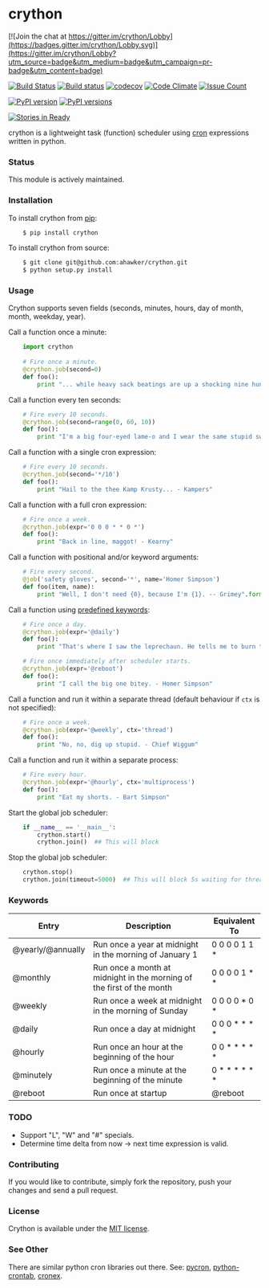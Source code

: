 # crython

[![Join the chat at https://gitter.im/crython/Lobby](https://badges.gitter.im/crython/Lobby.svg)](https://gitter.im/crython/Lobby?utm_source=badge&utm_medium=badge&utm_campaign=pr-badge&utm_content=badge)

[![Build Status](https://travis-ci.org/ahawker/crython.png)](https://travis-ci.org/ahawker/crython)
[![Build status](https://ci.appveyor.com/api/projects/status/lrl0vof32pkl3tu9?svg=true)](https://ci.appveyor.com/project/ahawker/crython)
[![codecov](https://codecov.io/gh/ahawker/crython/branch/master/graph/badge.svg)](https://codecov.io/gh/ahawker/crython)
[![Code Climate](https://codeclimate.com/github/ahawker/crython/badges/gpa.svg)](https://codeclimate.com/github/ahawker/crython)
[![Issue Count](https://codeclimate.com/github/ahawker/crython/badges/issue_count.svg)](https://codeclimate.com/github/ahawker/crython)

[![PyPI version](https://badge.fury.io/py/crython.svg)](https://badge.fury.io/py/crython)
[![PyPI versions](https://img.shields.io/pypi/pyversions/crython.svg)](https://pypi.python.org/pypi/crython)

[![Stories in Ready](https://badge.waffle.io/ahawker/crython.svg?label=ready&title=Ready)](http://waffle.io/ahawker/crython)

crython is a lightweight task (function) scheduler using [cron](http://en.wikipedia.org/wiki/Cron) expressions written in python.

### Status
This module is actively maintained.

### Installation
To install crython from [pip](https://pypi.python.org/pypi/pip):
```bash
    $ pip install crython
```

To install crython from source:
```bash
    $ git clone git@github.com:ahawker/crython.git
    $ python setup.py install
```

### Usage
Crython supports seven fields (seconds, minutes, hours, day of month, month, weekday, year).

Call a function once a minute:
```python
    import crython
    
    # Fire once a minute.
    @crython.job(second=0)
    def foo():
        print "... while heavy sack beatings are up a shocking nine hundred percent? - Kent Brockman"
```
        
Call a function every ten seconds:  
```python
    # Fire every 10 seconds.
    @crython.job(second=range(0, 60, 10))
    def foo():
        print "I'm a big four-eyed lame-o and I wear the same stupid sweater every day. - Homer's Brain"
```

Call a function with a single cron expression:
```python
    # Fire every 10 seconds.
    @crython.job(second='*/10')
    def foo():
        print "Hail to the thee Kamp Krusty... - Kampers"
```
        
Call a function with a full cron expression:
```python
    # Fire once a week.
    @crython.job(expr='0 0 0 * * 0 *')
    def foo():
        print "Back in line, maggot! - Kearny"
```

Call a function with positional and/or keyword arguments:
```python
    # Fire every second.
    @job('safety gloves', second='*', name='Homer Simpson')
    def foo(item, name):
        print "Well, I don't need {0}, because I'm {1}. -- Grimey".format(item, name)
```

Call a function using [predefined keywords](https://github.com/ahawker/crython#keywords):
```python
    # Fire once a day.
    @crython.job(expr='@daily')
    def foo():
        print "That's where I saw the leprechaun. He tells me to burn things! - Ralph Wiggum"
```

```python
    # Fire once immediately after scheduler starts.
    @crython.job(expr='@reboot')
    def foo():
        print "I call the big one bitey. - Homer Simpson"
```

Call a function and run it within a separate thread (default behaviour if `ctx` is not specified):
```python
    # Fire once a week.
    @crython.job(expr='@weekly', ctx='thread')
    def foo():
        print "No, no, dig up stupid. - Chief Wiggum"
```

Call a function and run it within a separate process:
```python
    # Fire every hour.
    @crython.job(expr='@hourly', ctx='multiprocess')
    def foo():
        print "Eat my shorts. - Bart Simpson"
```

Start the global job scheduler:  
```python
    if __name__ == '__main__':
        crython.start()
        crython.join()  ## This will block
```

Stop the global job scheduler:
```python
    crython.stop()
    crython.join(timeout=5000)  ## This will block 5s waiting for thread to stop.
```

### Keywords
| Entry | Description | Equivalent To |
| --- | --- | --- |
| @yearly/@annually | Run once a year at midnight in the morning of January 1 | 0 0 0 0 1 1 * |
| @monthly | Run once a month at midnight in the morning of the first of the month | 0 0 0 0 1 * * |
| @weekly | Run once a week at midnight in the morning of Sunday | 0 0 0 0 * 0 * |
| @daily | Run once a day at midnight | 0 0 0 * * * * |
| @hourly | Run once an hour at the beginning of the hour | 0 0 * * * * * |
| @minutely | Run once a minute at the beginning of the minute | 0 * * * * * * |
| @reboot | Run once at startup | @reboot |

### TODO
- Support "L", "W" and "#" specials.
- Determine time delta from now -> next time expression is valid.

### Contributing
If you would like to contribute, simply fork the repository, push your changes and send a pull request.

### License
Crython is available under the [MIT license](https://github.com/ahawker/crython/blob/master/LICENSE.md).

### See Other
There are similar python cron libraries out there.
See:
[pycron](http://www.kalab.com/freeware/pycron/pycron.htm),
[python-crontab](http://pypi.python.org/pypi/python-crontab/),
[cronex](https://github.com/jameseric/cronex).
